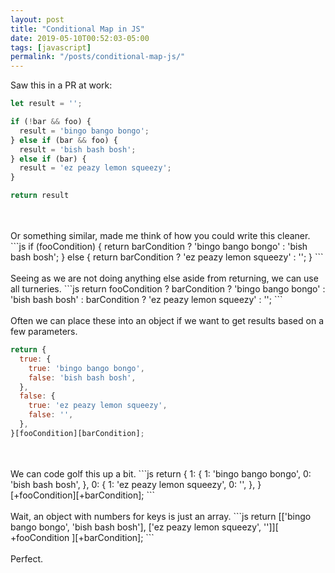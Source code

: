 ```yaml
---
layout: post
title: "Conditional Map in JS"
date: 2019-05-10T00:52:03-05:00
tags: [javascript]
permalink: "/posts/conditional-map-js/"
---
```


Saw this in a PR at work:
```js
let result = '';

if (!bar && foo) {
  result = 'bingo bango bongo';
} else if (bar && foo) {
  result = 'bish bash bosh';
} else if (bar) {
  result = 'ez peazy lemon squeezy';
}

return result
```
<br>
<br>
Or something similar, made me think of how you could write this cleaner.
```js
if (fooCondition) {
  return barCondition ? 'bingo bango bongo' : 'bish bash bosh';
} else {
  return barCondition ? 'ez peazy lemon squeezy' : '';
}
```
<br>
<br>
Seeing as we are not doing anything else aside from returning, we can use all turneries.
```js
return fooCondition
  ? barCondition
    ? 'bingo bango bongo'
    : 'bish bash bosh'
  : barCondition
  ? 'ez peazy lemon squeezy'
  : '';
```
<br>
<br>
Often we can place these into an object if we want to get results based on a few parameters.

```js
return {
  true: {
    true: 'bingo bango bongo',
    false: 'bish bash bosh',
  },
  false: {
    true: 'ez peazy lemon squeezy',
    false: '',
  },
}[fooCondition][barCondition];
```
<br>
<br>
We can code golf this up a bit.
```js
return {
  1: {
    1: 'bingo bango bongo',
    0: 'bish bash bosh',
  },
  0: {
    1: 'ez peazy lemon squeezy',
    0: '',
  },
}[+fooCondition][+barCondition];
```
<br>
<br>
Wait, an object with numbers for keys is just an array.
```js
return [['bingo bango bongo', 'bish bash bosh'], ['ez peazy lemon squeezy', '']][
  +fooCondition
][+barCondition];
```
<br>
<br>
Perfect.
